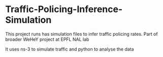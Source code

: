 # Traffic-Policing-Inference-Simulation
This project runs has simulation files to infer traffic policing rates. Part of broader WeHeY project at EPFL NAL lab

It uses ns-3 to simulate traffic and python to analyse the data
